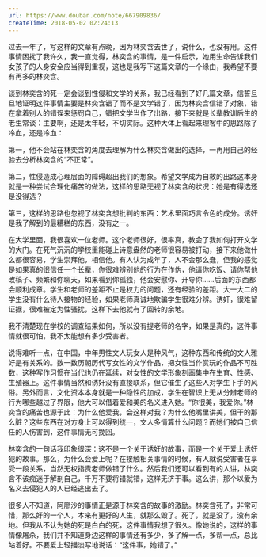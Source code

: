 ```yaml
---
url: https://www.douban.com/note/667909836/
createTime: 2018-05-02 02:24:13
---
```


过去一年了，写这样的文章有点晚，因为林奕含去世了，说什么，也没有用。这件事情困扰了我许久，我一直觉得，林奕含的事情，是一件启示，她用生命告诉我们女孩子的人身安全应当得到重视，这也是我写下这篇文章的一个缘由，我希望不要有再多的林奕含。

谈到林奕含的死一定会谈到性侵和文学的关系，我已经看到了好几篇文章，信誓旦旦地证明这件事情主要是林奕含错了而不是文学错了，因为林奕含信错了对象，错在拿着别人的错误来惩罚自己，错把文学当作了出路，接下来就是长辈教训后生的老生常谈：主要啊，还是太年轻，不切实际。这种大体上看起来理客中的思路除了冷血，还是冷血：

第一，他不会站在林奕含的角度去理解为什么林奕含做出的选择，一再用自己的经验去分析林奕含的“不正常”。

第二，性侵造成心理层面的障碍超出我们的想象。希望文学成为自救的出路这本身就是一种尝试合理化痛苦的做法，这样的思路无视了林奕含的状况：她是有得选还是没得选？

第三，这样的思路也忽视了林奕含想批判的东西：艺术里面巧言令色的成分。诱奸是我了解到的最糟糕的东西，没有之一。

在大学里面，我很喜欢一位老师。这个老师很好，很率真，教会了我如何打开文学的大门。在死气沉沉的学校里能碰上诗意盎然的老师很容易被打动，接下来他做什么都很容易，学生崇拜他，相信他。有人认为成年了，人不会那么蠢，但我的感觉是如果真的很信任一个长辈，你很难辨别他的行为在作伪，他请你吃饭、请你帮他改稿子、频繁和你聊天，如果看到你孤独，他会安慰你、开导你……后面的东西都会顺利成章。学生和老师的差距不止是权力的问题，还有经验的差距。大一大二的学生没有什么待人接物的经验，如果老师真诚地欺骗学生很难分辨。诱奸，很难留证据，很难被定为性骚扰，这样下去他就有了回转的余地。

我不清楚现在学校的调查结果如何，所以没有提老师的名字，如果是真的，这件事情就很可怕，我不太能想有多少受害者。

说得难听一点，在中国，中年男性文人玩女人是种风气，这种东西和传统的文人雅好是有关系的。数一数历朝历代写女性的文学作品，把女性当作赏玩的作品不可胜数，这种写作习惯在当代也仍在延续，对女性的文学形象刻画集中在生育、性感、生殖器上。这件事情当然和诱奸没有直接联系，但它催生了这些人对学生下手的风俗。另外而言，文化资本本身就是一种隐性的加成，学生在智识上无从分辨老师的行为哪些越过了界限，他大可以借着爱和美的名义进入她。“你很美，我爱你。”林奕含的痛苦也源于此：为什么他爱我，会这样对我？为什么他嘴里讲美，但干的那么脏？这些东西在对方身上可以得到统一，文人多情算什么问题？而她们被自己信任的人伤害到，这件事情无可挽回。

林奕含的一句话我印象很深：这不是一个关于诱奸的故事，而是一个关于爱上诱奸犯的故事。那么，为什么会爱上呢？在接触相关事情的时候，有人就说受害者在享受一段关系，当然无权指责老师做错了什么。然后我们还可以看到有的人讲，林奕含不该痴迷于解剖自己，千万不要将错就错，这样无济于事。这么讲，那个以爱为名义去侵犯人的人已经逃出去了。

很多人不知道，阿廖沙的事情正是源于林奕含的故事的激励。林奕含死了，非常可惜，那么好的一个人，本来有更好的人生，就那么毁了。死了，就是没了，没有余地。但我从不认为她的死是白白的死，这件事情我想了很久。像她说的，这样的事情像屠杀，我们并不知道身边这样的事情还有多少，多了解一点，多帮一点，总比站着好。不要爱上轻描淡写地说话：“这件事，她错了。”